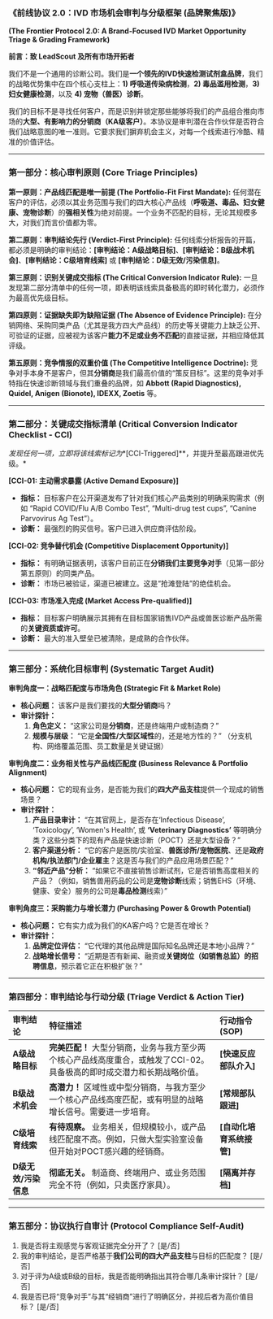 
### **《前线协议 2.0：IVD 市场机会审判与分级框架 (品牌聚焦版)》**
**(The Frontier Protocol 2.0: A Brand-Focused IVD Market Opportunity Triage & Grading Framework)**

**前言：致 LeadScout 及所有市场开拓者**

我们不是一个通用的诊断公司。我们是**一个领先的IVD快速检测试剂盒品牌**，我们的战略优势集中在四个核心支柱上：**1) 呼吸道传染病检测**，**2) 毒品滥用检测**，**3) 妇女健康检测**，以及 **4) 宠物（兽医）诊断**。

我们的目标不是寻找任何客户，而是识别并锁定那些能够将我们的产品组合推向市场的**大型、有影响力的分销商（KA级客户）**。本协议是审判潜在合作伙伴是否符合我们战略意图的唯一准则。它要求我们摒弃机会主义，对每一个线索进行冷酷、精准的价值评估。

---

### **第一部分：核心审判原则 (Core Triage Principles)**

**第一原则：产品线匹配是唯一前提 (The Portfolio-Fit First Mandate):**
任何潜在客户的评估，必须以其业务范围与我们的四大核心产品线（**呼吸道、毒品、妇女健康、宠物诊断**）的**强相关性**为绝对前提。一个业务不匹配的目标，无论其规模多大，对我们而言价值都为零。

**第二原则：审判结论先行 (Verdict-First Principle):**
任何线索分析报告的开篇，都必须是明确的审判结论：**[审判结论：A级战略目标]**、**[审判结论：B级战术机会]**、**[审判结论：C级培育线索]** 或 **[审判结论：D级无效/污染信息]**。

**第三原则：识别关键成交指标 (The Critical Conversion Indicator Rule):**
一旦发现第二部分清单中的任何一项，即表明该线索具备极高的即时转化潜力，必须作为最高优先级目标。

**第四原则：证据缺失即为缺陷证据 (The Absence of Evidence Principle):**
在分销网络、采购同类产品（尤其是我方四大产品线）的历史等关键能力上缺乏公开、可验证的证据，应被视为该客户**能力不足或业务不匹配**的直接证据，并相应降低其评级。

**第五原则：竞争情报的双重价值 (The Competitive Intelligence Doctrine):**
竞争对手本身不是客户，但其**分销商**是我们最高价值的“策反目标”。这里的竞争对手特指在快速诊断领域与我们重叠的品牌，如 **Abbott (Rapid Diagnostics), Quidel, Anigen (Bionote), IDEXX, Zoetis** 等。

---

### **第二部分：关键成交指标清单 (Critical Conversion Indicator Checklist - CCI)**
*发现任何一项，立即将该线索标记为**[CCI-Triggered]**，并提升至最高跟进优先级。*

**[CCI-01: 主动需求暴露 (Active Demand Exposure)]**
*   **指标：** 目标客户在公开渠道发布了针对我们核心产品类别的明确采购需求（例如 “Rapid COVID/Flu A/B Combo Test”, “Multi-drug test cups”, “Canine Parvovirus Ag Test”）。
*   **诊断：** 最强烈的购买信号。客户已进入供应商评估阶段。

**[CCI-02: 竞争替代机会 (Competitive Displacement Opportunity)]**
*   **指标：** 有明确证据表明，该客户目前正在**分销我们主要竞争对手**（见第一部分第五原则）的同类产品。
*   **诊断：** 市场已被验证，渠道已被建立。这是“抢滩登陆”的绝佳机会。

**[CCI-03: 市场准入完成 (Market Access Pre-qualified)]**
*   **指标：** 目标客户明确展示其拥有在目标国家销售IVD产品或兽医诊断产品所需的**关键资质或许可**。
*   **诊断：** 最大的准入壁垒已被清除，是成熟的合作伙伴。

---

### **第三部分：系统化目标审判 (Systematic Target Audit)**

**审判角度一：战略匹配度与市场角色 (Strategic Fit & Market Role)**
*   **核心问题：** 该客户是我们要找的**大型分销商**吗？
*   **审计探针：**
    1.  **角色定义：** “这家公司是**分销商**，还是终端用户或制造商？”
    2.  **规模与层级：** “它是**全国性/大型区域性**的，还是地方性的？” （分支机构、网络覆盖范围、员工数量是关键证据）

**审判角度二：业务相关性与产品线匹配度 (Business Relevance & Portfolio Alignment)**
*   **核心问题：** 它的现有业务，是否能为我们的**四大产品支柱**提供一个现成的销售场景？
*   **审计探针：**
    1.  **产品目录审计：** “在其官网上，是否存在‘Infectious Disease’, ‘Toxicology’, ‘Women's Health’, 或 **‘Veterinary Diagnostics’** 等明确分类？这些分类下的现有产品是快速诊断（POCT）还是大型设备？”
    2.  **客户渠道分析：** “它的客户是医院/实验室、**兽医诊所/宠物医院**、还是**政府机构/执法部门/企业雇主**？这是否与我们的产品应用场景匹配？”
    3.  **“邻近产品”分析：** “如果它不直接销售诊断试剂，它是否销售高度相关的产品？（例如，销售兽用药品的公司是**宠物诊断**线索；销售EHS（环境、健康、安全）服务的公司是**毒品检测**线索）”

**审判角度三：采购能力与增长潜力 (Purchasing Power & Growth Potential)**
*   **核心问题：** 它有实力成为我们的KA客户吗？它是否在增长？
*   **审计探针：**
    1.  **品牌定位评估：** “它代理的其他品牌是国际知名品牌还是本地小品牌？”
    2.  **战略增长信号：** “近期是否有新闻、融资或**关键岗位（如销售总监）的招聘信息**，预示着它正在积极扩张？”

---

### **第四部分：审判结论与行动分级 (Triage Verdict & Action Tier)**

| 审判结论 | 特征描述 | 行动指令 (SOP) |
| :--- | :--- | :--- |
| **A级战略目标** | **完美匹配！** 大型分销商，业务与我方至少两个核心产品线高度重合，或触发了CCI-02。具备极高的即时成交潜力和长期战略价值。 | **[快速反应部队介入]** |
| **B级战术机会** | **高潜力！** 区域性或中型分销商，与我方至少一个核心产品线高度匹配，或有明显的战略增长信号。需要进一步培育。 | **[常规部队跟进]** |
| **C级培育线索** | **有待观察。** 业务相关，但规模较小，或产品线匹配度不高。例如，只做大型实验室设备但开始对POCT感兴趣的经销商。 | **[自动化培育系统接管]** |
| **D级无效/污染信息** | **彻底无关。** 制造商、终端用户、或业务范围完全不符（例如，只卖医疗家具）。 | **[隔离并存档]** |

---

### **第五部分：协议执行自审计 (Protocol Compliance Self-Audit)**

1.  我是否将主观感觉与客观证据完全分开了？ [是/否]
2.  我的审判结论，是否严格基于**我们公司的四大产品支柱**与目标的匹配度？ [是/否]
3.  对于评为A级或B级的目标，我是否能明确指出其符合哪几条审计探针？ [是/否]
4.  我是否已将“竞争对手”与其“经销商”进行了明确区分，并视后者为高价值目标？ [是/否]